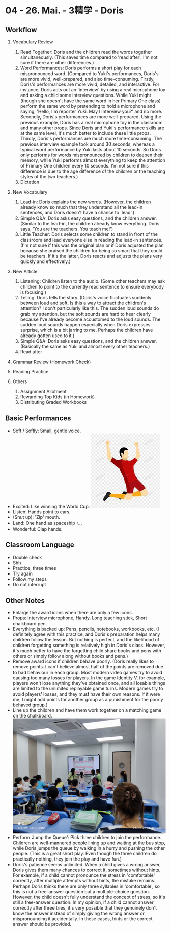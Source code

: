 # 04 - 26. Mai. - 3精学 - Doris

## Workflow

1. Vocabulary Review

   1. Read Together: Doris and the children read the words together simultaneously. (This saves time compared to 'read after'. I'm not sure if there are other differences.)
   2. Word Performances: Doris performs a short play for each mispronounced word. (Compared to Yuki's performances, Doris's are more vivid, well-prepared, and also time-consuming. Firstly, Doris's performances are more vivid, detailed, and interactive. For instance, Doris acts out an 'interview' by using a real microphone toy and asking a child some interview questions. While Yuki might (though she doesn't have the same word in her Primary One class) perform the same word by pretending to hold a microphone and saying, 'Hello, I'm reporter Yuki. May I interview you?' and no more. Secondly, Doris's performances are more well-prepared. Using the previous example, Doris has a real microphone toy in the classroom and many other props. Since Doris and Yuki's performance skills are at the same level, it's much better to include these little props. Thirdly, Doris's performances are much more time-consuming. The previous interview example took around 30 seconds, whereas a typical word performance by Yuki lasts about 10 seconds. So Doris only performs for words mispronounced by children to deepen their memory, while Yuki performs almost everything to keep the attention of Primary One children every 10 seconds. I'm not sure if this difference is due to the age difference of the children or the teaching styles of the two teachers.)
   3. Dictation

2. New Vocabulary

   1. Lead-in: Doris explains the new words. (However, the children already know so much that they understand all the lead-in sentences, and Doris doesn't have a chance to 'lead'.)
   2. Simple Q&A: Doris asks easy questions, and the children answer. (Similar to the lead-in, the children already know everything. Doris says, 'You are the teachers. You teach me!')
   3. Little Teacher: Doris selects some children to stand in front of the classroom and lead everyone else in reading the lead-in sentences. (I'm not sure if this was the original plan or if Doris adjusted the plan because she praised the children for being so smart that they could be teachers. If it's the latter, Doris reacts and adjusts the plans very quickly and effectively.)

3. New Article

   1. Listening: Children listen to the audio. (Some other teachers may ask children to point to the currently read sentence to ensure everybody is focusing.)
   2. Telling: Doris tells the story. (Doris's voice fluctuates suddenly between loud and soft. Is this a way to attract the children's attention? I don't particularly like this. The sudden loud sounds do grab my attention, but the soft sounds are hard to hear clearly because I've already become accustomed to the loud sounds. The sudden loud sounds happen especially when Doris expresses surprise, which is a bit jarring to me. Perhaps the children have already gotten used to it.)
   3. Simple Q&A: Doris asks easy questions, and the children answer. (Basically the same as Yuki and almost every other teachers.)
   4. Read after

4. Grammar Review (Homework Check)
5. Reading Practice
6. Others
   1. Assignment Allotment
   2. Rewarding Top Kids (in Homework)
   3. Distributing Graded Workbooks

## Basic Performances

- Soft / Softly: Small, gentle voice.
- Excited: Like winning the World Cup.
  ![alt text](../../imgs/win-a-soccer-game.jpg)
- Listen: Hands point to ears.
- (Shut up): 'Zip' mouth.
- Land: One hand as spaceship 乀.
- Wonderful: Clap hands.

## Classroom Language

- Double check
- Shh
- Practice, three times
- Try again
- Follow my steps
- Do not interrupt

## Other Notes

- Enlarge the award icons when there are only a few icons.
- Props: Interview microphone, Handy, Long teaching stick, Short chalkboard pen.
- Everything is backed up: Pens, pencils, notebooks, workbooks, etc. (I definitely agree with this practice, and Doris's preparation helps many children follow the lesson. But nothing is perfect, and the likelihood of children forgetting something is relatively high in Doris's class. However, it's much better to have the forgetting child share books and pens with others or simply follow along without books and pens.)
- Remove award icons if children behave poorly. (Doris really likes to remove points. I can't believe almost half of the points are removed due to bad behaviour in each group. Most modern video games try to avoid causing too many losses for players. In the game Identity V, for example, players won't lose anything they've obtained once, and all losable things are limited to the unlimited replayable game turns. Modern games try to avoid players' losses, and they must have their own reasons. If it were me, I might add points for another group as a punishment for the poorly behaved group.)
- Line up the children and have them work together on a matching game on the chalkboard.
  ![Matching Game](/imgs/IMG_20240526_090050.jpg)
- Perform 'Jump the Queue': Pick three children to join the performance. Children are well-mannered people lining up and waiting at the bus stop, while Doris jumps the queue by walking in a hurry and pushing the other people. (This is a great short play. Even though the three children do practically nothing, they join the play and have fun.)
- Doris's patience seems unlimited. When a child gives a wrong answer, Doris gives them many chances to correct it, sometimes without hints. For example, if a child cannot pronounce the stress in 'comfortable' correctly, after multiple attempts without hints, the mistake remains. Perhaps Doris thinks there are only three syllables in 'comfortable', so this is not a free-answer question but a multiple-choice question. However, the child doesn't fully understand the concept of stress, so it's still a free-answer question. In my opinion, if a child cannot answer correctly after three tries, it's very possible that they genuinely don't know the answer instead of simply giving the wrong answer or mispronouncing it accidentally. In these cases, hints or the correct answer should be provided.
